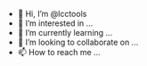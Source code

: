 - 👋 Hi, I’m @lcctools
- 👀 I’m interested in ...
- 🌱 I’m currently learning ...
- 💞️ I’m looking to collaborate on ...
- 📫 How to reach me ...

<!---
lcctools/lcctools is a ✨ special ✨ repository because its `README.md` (this file) appears on your GitHub profile.
You can click the Preview link to take a look at your changes.
--->
